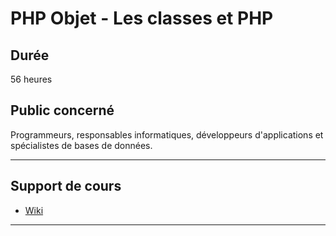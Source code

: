 # PHP Objet - Les classes et PHP

## Durée

56 heures

## Public concerné

Programmeurs, responsables informatiques, développeurs d'applications et spécialistes de bases de données.

___

## Support de cours

* [Wiki](https://github.com/seeren-training/PHP-Object/wiki)

___